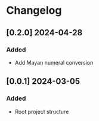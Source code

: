 # Changelog
<!-- https://keepachangelog.com/en/1.0.0/ -->

## [0.2.0]  2024-04-28
### Added
- Add Mayan numeral conversion

## [0.0.1]  2024-03-05
### Added
- Root project structure
